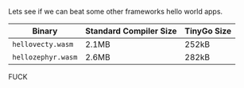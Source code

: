 Lets see if we can beat some other frameworks hello world apps.

|       Binary       | Standard Compiler Size | TinyGo Size |
|--------------------|------------------------|-------------|
| `hellovecty.wasm`  |         2.1MB          |   252kB     |
| `hellozephyr.wasm` |         2.6MB          |   282kB     |


FUCK